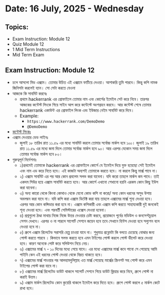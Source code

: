 # Date: 16 July, 2025 - Wednesday

## Topics:
- Exam Instruction: Module 12
- Quiz Module 12
- 1 Mid Term Instructions
- Mid Term Exam

## Exam Instruction: Module 12
- চলে আসলো মিড এক্সাম। তোমার উচিত এই এক্সামে ফাটিয়ে দেওয়া। আশাকরি তুমি পারবে। কিন্তু কপি নামক জিনিসটা করলেই ব্যান। সো সেটা করতে যেওনা
- আজকে কি সাবমিট করবেঃ
    - প্রথমে hackerrank এর প্রোফাইলে তোমার নাম এবং কোর্সের ইমেইল সেট করে নিবে। তারপর আজকের কন্টেস্ট লিংকে গিয়ে সাইন আপ করে কন্টেস্টে অংশগ্রহন করবে। আর কন্টেস্ট শেষে তোমার hackerrank একাউন্ট এর প্রোফাইল লিংক এবং ইউজার নেইম সাবমিট করে দিবে।
    - Example:
        - `https://www.hackerrank.com/DemoDemo`
        - `@DemoDemo`
- [কন্টেস্ট লিংকঃ](https://www.hackerrank.com/contests/mid-term-exam-a-basic-data-structures-a-batch-7/challenges)
- এক্সাম দেওয়ার ডেড লাইনঃ
    - জুলাই ১৮ তারিখ রাত ১১.৫৯ এর মধ্যে সাবমিট করলে তোমার সর্বোচ্চ মার্কস হবে ১০০। জুলাই ১৯ তারিখ রাত ১১.৫৯ এর মধ্যে জমা দিলে তোমার সর্বোচ্চ মার্কস হবে ৯০। আর এরপর যেকোন সময় জমা দিলে তোমার সর্বোচ্চ মার্কস হবে ৮০।
- গুরুত্বপূর্ন নির্দেশনাঃ
    - ১)প্রথমেই তোমাকে hackerrank এর প্রোফাইলে কোর্সে যে ইমেইল দিয়ে যুক্ত হয়েছো সেই ইমেইল এবং নাম এড করে নিতে হবে। এই কাজটা অব্যশই তোমাকে করতে হবে। না করলে কিন্তু মার্ক্স পাবে না।
    - ২) এক্সাম সাবমিট এর পর আর কোন প্রবলেম সলভ করা যাবেনা। যদি করো তাহলে মার্কস কম পাবে। তাই একদম সিউর হয়ে এক্সাম সাবমিট করতে হবে। আর কোর্সে এখানো শেখানো হয়নি এরকম কোন কিছু ইউস করা যাবেনা।
    - ৩) অন্য কারো থেকে কিংবা কোথাও থেকে যেনো কোড কপি না করো/ অন্য কোন ধরনের অসুধ উপায় অবলম্বন করা যাবে না। যদি কপি করা এক্সাম ডিটেক্ট করা যায় তাহলে এক্সামের মার্ক্স শূন্য দেওয়া হবে। এরপর আর কোন কন্সিডার করা হবে না। এক্সাম কপিকারী এবং এক্সাম কপি করতে সাহায্যকারী দুই জনকেই শূন্য দেওয়া হবে। এবং পরবর্তী সেমিস্টারের এক্সেস দেওয়া হবেনা।
    - ৪) প্রশ্নগুলো ঠাণ্ডা মাথায় নিজে নিজে উত্তর দেওয়ার চেষ্টা করবে, প্রয়োজনে পূর্বের মডিউল ও কনসেপ্টচুয়াল সেশন দেখবে। এরপর ও না পারলে সাপোর্ট সেশনে জয়েন হবে তবে সেখানে হিন্টস দেওয়া হবে সল্যুশন বলে দেওয়া হবে না।
    - ৫) গ্রুপে এক্সাম রিলেটেড সরাসরি হেল্প চাওয়া যাবে না। শুধুমাত্র প্রব্লেমটা কি বলতে চেয়েছে বোঝার জন্য পোস্ট করতে পারবে । কিভাবে সলভ করতে হবে এমন টাইপের পোস্ট করলে পোস্ট ডীলেট করে দেওয়া হবে। কারণ অনেকে পোষ্ট করে সলিউশন নিয়ে নেয়।
    - ৬) এক্সামের মার্ক্স ৭ - ১০ দিনের মধ্যে পেয়ে যাবে। এর মধ্যে এক্সামের মার্ক্স কবে পাবো সে পেয়েছে আমি পাইনি কেন এই ধরনের পোস্ট দেওয়া থেকে বিরত থাকতে হবে।
    - ৭) এক্সামের মার্ক্স পাওয়ার পর আলহামদুলিল্লাহ এত মার্ক্স পেয়েছে মার্ক্সের স্ক্রিনশট সহ পোস্ট করে এমন টাইপের পোস্ট করা যাবে না।
    - ৮) এক্সামের মার্ক্স রিলেটেড ডাউট থাকলে সাপোর্ট সেশনে গিয়ে ডাউট ক্লিয়ার করে নিবে, গ্রুপে পোস্ট না করাই উত্তম।
    - ৯) এক্সাম মার্কস রিলেটেড কোন কুয়েরি থাকলে ইমেইল করে দিতে হবে। গ্রুপে পোস্ট করলে ৫ মার্কস কেটে রাখা হবে।